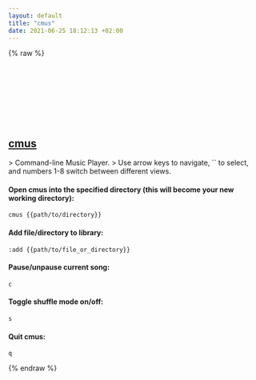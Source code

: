 ```yaml
---
layout: default
title: "cmus"
date: 2021-06-25 18:12:13 +02:00
---
```

{% raw %}
<h2 id="cmus">
  <a href="/en/linux/cmus.html">cmus</a> <a href="#cmus"><svg class="icon">
    <use href="/assets/images/unicode_sprite.svg#link" />
  </svg></a>
</h2>
> Command-line Music Player.
> Use arrow keys to navigate, `<enter/return>` to select, and numbers 1-8 switch between different views.

#### Open cmus into the specified directory (this will become your new working directory):
```shell
cmus {{path/to/directory}}
```
#### Add file/directory to library:
```shell
:add {{path/to/file_or_directory}}
```
#### Pause/unpause current song:
```shell
c
```
#### Toggle shuffle mode on/off:
```shell
s
```
#### Quit cmus:
```shell
q
```
{% endraw %}